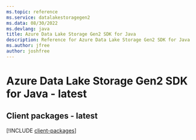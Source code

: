 ```yaml
---
ms.topic: reference
ms.service: datalakestoragegen2
ms.data: 08/30/2022
ms.devlang: java
title: Azure Data Lake Storage Gen2 SDK for Java
description: Reference for Azure Data Lake Storage Gen2 SDK for Java
ms.author: jfree
author: joshfree
---
```

# Azure Data Lake Storage Gen2 SDK for Java - latest

## Client packages - latest
[!INCLUDE [client-packages](data-lake-storage-gen2-client-index.md)]